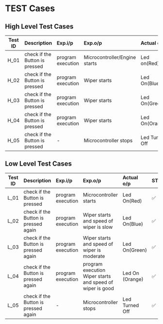 # TEST Cases
## High Level Test Cases
| Test ID | Description | Exp.i/p | Exp.o/p | Actual o/p | STATUS | 
| --------|:------------|:--------|:--------|:-----------|:-------------| 
|H_01 | check if the Button is pressed | program execution | Microcontroller/Engine starts | Led on(Red)|✅ |
|H_02 | check if the Button is pressed | program execution | Wiper starts | Led On(Blue)|✅ |
|H_03 | check if the Button is pressed | program execution | Wiper starts | Led On(Green)| ✅ |
|H_04 | check if the Button is pressed | program execution | Wiper starts | Led On(Orange)| ✅ |
|H_05 | check if the Button is pressed | - | Microcontroller stops | Led Turned Off| ✅ |
## Low Level Test Cases
 | Test ID | Description | Exp.i/p | Exp.o/p | Actual o/p | STATUS | 
 | --------|:------------|:--------|:--------|:-----------|:-------------| 
 |L_01 | check if the Button is pressed | program execution | Microcontroller starts | Led On(Red)| ✅ |
 |L_02 | check if the Button is pressed again | program execution | Wiper starts and speed of wiper is slow | Led On(Blue) | ✅ |
 |L_03 | check if the Button is pressed again | program execution | Wiper starts and speed of wiper is moderate | Led On(Green) | ✅ |
 |L_04 | check if the Button is pressed again | program execution | program execution	Wiper starts and speed of wiper is good |Led On (Orange)| ✅ |
 |L_05 | check if the Button is pressed again | - | Microcontroller stops |	Led Turned Off | ✅ |

